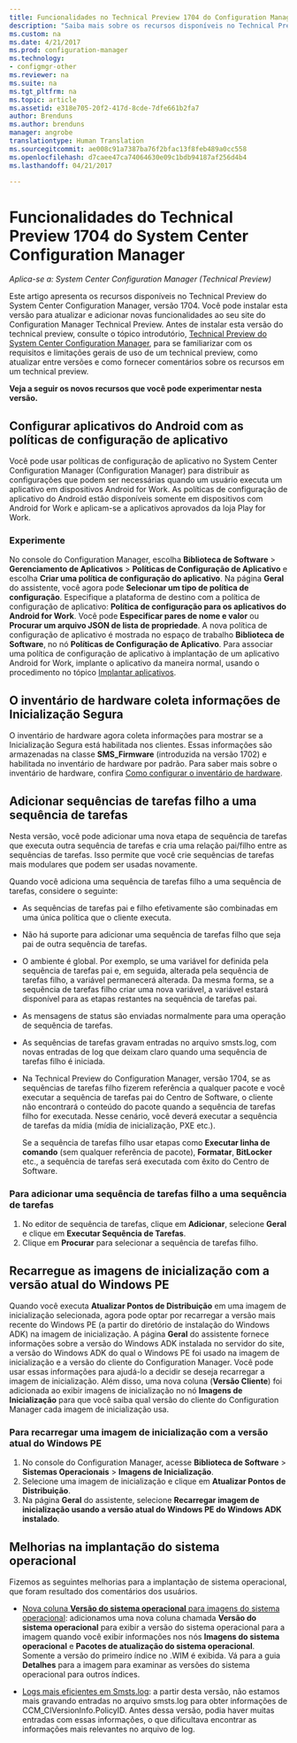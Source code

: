 ```yaml
---
title: Funcionalidades no Technical Preview 1704 do Configuration Manager
description: "Saiba mais sobre os recursos disponíveis no Technical Preview do System Center Configuration Manager, versão 1704."
ms.custom: na
ms.date: 4/21/2017
ms.prod: configuration-manager
ms.technology:
- configmgr-other
ms.reviewer: na
ms.suite: na
ms.tgt_pltfrm: na
ms.topic: article
ms.assetid: e318e705-20f2-417d-8cde-7dfe661b2fa7
author: Brenduns
ms.author: brenduns
manager: angrobe
translationtype: Human Translation
ms.sourcegitcommit: ae008c91a7387ba76f2bfac13f8feb489a0cc558
ms.openlocfilehash: d7caee47ca74064630e09c1bdb94187af256d4b4
ms.lasthandoff: 04/21/2017

---
```

# <a name="capabilities-in-technical-preview-1704-for-system-center-configuration-manager"></a>Funcionalidades do Technical Preview 1704 do System Center Configuration Manager

*Aplica-se a: System Center Configuration Manager (Technical Preview)*

Este artigo apresenta os recursos disponíveis no Technical Preview do System Center Configuration Manager, versão 1704. Você pode instalar esta versão para atualizar e adicionar novas funcionalidades ao seu site do Configuration Manager Technical Preview. Antes de instalar esta versão do technical preview, consulte o tópico introdutório, [Technical Preview do System Center Configuration Manager](../../core/get-started/technical-preview.md), para se familiarizar com os requisitos e limitações gerais de uso de um technical preview, como atualizar entre versões e como fornecer comentários sobre os recursos em um technical preview.    


**Veja a seguir os novos recursos que você pode experimentar nesta versão.**  

## <a name="configure-android-apps-with-app-configuration-policies"></a>Configurar aplicativos do Android com as políticas de configuração de aplicativo
Você pode usar políticas de configuração de aplicativo no System Center Configuration Manager (Configuration Manager) para distribuir as configurações que podem ser necessárias quando um usuário executa um aplicativo em dispositivos Android for Work. As políticas de configuração de aplicativo do Android estão disponíveis somente em dispositivos com Android for Work e aplicam-se a aplicativos aprovados da loja Play for Work.

### <a name="try-it-out"></a>Experimente                 

No console do Configuration Manager, escolha **Biblioteca de Software** > **Gerenciamento de Aplicativos** > **Políticas de Configuração de Aplicativo** e escolha **Criar uma política de configuração do aplicativo**. Na página **Geral** do assistente, você agora pode **Selecionar um tipo de política de configuração**. Especifique a plataforma de destino com a política de configuração de aplicativo: **Política de configuração para os aplicativos do Android for Work**. Você pode **Especificar pares de nome e valor** ou **Procurar um arquivo JSON de lista de propriedade**. A nova política de configuração de aplicativo é mostrada no espaço de trabalho **Biblioteca de Software**, no nó **Políticas de Configuração de Aplicativo**. Para associar uma política de configuração de aplicativo à implantação de um aplicativo Android for Work, implante o aplicativo da maneira normal, usando o procedimento no tópico [Implantar aplicativos](/sccm/apps/deploy-use/deploy-applications).

## <a name="hardware-inventory-collects-secure-boot-information"></a>O inventário de hardware coleta informações de Inicialização Segura
O inventário de hardware agora coleta informações para mostrar se a Inicialização Segura está habilitada nos clientes. Essas informações são armazenadas na classe **SMS_Firmware** (introduzida na versão 1702) e habilitada no inventário de hardware por padrão. Para saber mais sobre o inventário de hardware, confira [Como configurar o inventário de hardware](/sccm/core/clients/manage/inventory/configure-hardware-inventory).

## <a name="add-child-task-sequences-to-a-task-sequence"></a>Adicionar sequências de tarefas filho a uma sequência de tarefas
Nesta versão, você pode adicionar uma nova etapa de sequência de tarefas que executa outra sequência de tarefas e cria uma relação pai/filho entre as sequências de tarefas. Isso permite que você crie sequências de tarefas mais modulares que podem ser usadas novamente.  

Quando você adiciona uma sequência de tarefas filho a uma sequência de tarefas, considere o seguinte:

- As sequências de tarefas pai e filho efetivamente são combinadas em uma única política que o cliente executa.
- Não há suporte para adicionar uma sequência de tarefas filho que seja pai de outra sequência de tarefas.
- O ambiente é global. Por exemplo, se uma variável for definida pela sequência de tarefas pai e, em seguida, alterada pela sequência de tarefas filho, a variável permanecerá alterada. Da mesma forma, se a sequência de tarefas filho criar uma nova variável, a variável estará disponível para as etapas restantes na sequência de tarefas pai.
- As mensagens de status são enviadas normalmente para uma operação de sequência de tarefas.
- As sequências de tarefas gravam entradas no arquivo smsts.log, com novas entradas de log que deixam claro quando uma sequência de tarefas filho é iniciada.
- Na Technical Preview do Configuration Manager, versão 1704, se as sequências de tarefas filho fizerem referência a qualquer pacote e você executar a sequência de tarefas pai do Centro de Software, o cliente não encontrará o conteúdo do pacote quando a sequência de tarefas filho for executada. Nesse cenário, você deverá executar a sequência de tarefas da mídia (mídia de inicialização, PXE etc.).  

    Se a sequência de tarefas filho usar etapas como **Executar linha de comando** (sem qualquer referência de pacote), **Formatar**, **BitLocker** etc., a sequência de tarefas será executada com êxito do Centro de Software.

### <a name="to-add-a-child-task-sequence-to-a-task-sequence"></a>Para adicionar uma sequência de tarefas filho a uma sequência de tarefas
1. No editor de sequência de tarefas, clique em **Adicionar**, selecione **Geral** e clique em **Executar Sequência de Tarefas**.
2. Clique em **Procurar** para selecionar a sequência de tarefas filho.  

## <a name="reload-boot-images-with-current-windows-pe-version"></a>Recarregue as imagens de inicialização com a versão atual do Windows PE
Quando você executa **Atualizar Pontos de Distribuição** em uma imagem de inicialização selecionada, agora pode optar por recarregar a versão mais recente do Windows PE (a partir do diretório de instalação do Windows ADK) na imagem de inicialização. A página **Geral** do assistente fornece informações sobre a versão do Windows ADK instalada no servidor do site, a versão do Windows ADK do qual o Windows PE foi usado na imagem de inicialização e a versão do cliente do Configuration Manager. Você pode usar essas informações para ajudá-lo a decidir se deseja recarregar a imagem de inicialização. Além disso, uma nova coluna (**Versão Cliente**) foi adicionada ao exibir imagens de inicialização no nó **Imagens de Inicialização** para que você saiba qual versão do cliente do Configuration Manager cada imagem de inicialização usa.

### <a name="to-reload-a-boot-image-with-the-current-windows-pe-version"></a>Para recarregar uma imagem de inicialização com a versão atual do Windows PE

1. No console do Configuration Manager, acesse **Biblioteca de Software** > **Sistemas Operacionais** > **Imagens de Inicialização**.
2. Selecione uma imagem de inicialização e clique em **Atualizar Pontos de Distribuição**.
3. Na página **Geral** do assistente, selecione **Recarregar imagem de inicialização usando a versão atual do Windows PE do Windows ADK instalado**.

## <a name="improvements-to-operating-system-deployment"></a>Melhorias na implantação do sistema operacional
Fizemos as seguintes melhorias para a implantação de sistema operacional, que foram resultado dos comentários dos usuários.

- [Nova coluna **Versão do sistema operacional** para imagens do sistema operacional](https://configurationmanager.uservoice.com/forums/300492-ideas/suggestions/17558407-add-a-column-to-the-operating-system-images-node-f): adicionamos uma nova coluna chamada **Versão do sistema operacional** para exibir a versão do sistema operacional para a imagem quando você exibir informações nos nós **Imagens do sistema operacional** e **Pacotes de atualização do sistema operacional**. Somente a versão do primeiro índice no .WIM é exibida. Vá para a guia **Detalhes** para a imagem para examinar as versões do sistema operacional para outros índices.

- [Logs mais eficientes em Smsts.log](https://configurationmanager.uservoice.com/forums/300492-ideas/suggestions/16791919-stop-filling-smsts-log-with-useless): a partir desta versão, não estamos mais gravando entradas no arquivo smsts.log para obter informações de CCM_CIVersionInfo.PolicyID. Antes dessa versão, podia haver muitas entradas com essas informações, o que dificultava encontrar as informações mais relevantes no arquivo de log.

